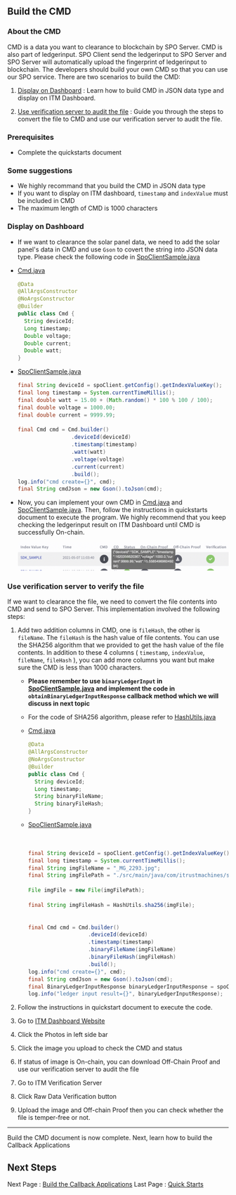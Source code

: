 ## Build the CMD

### About the CMD

CMD is a data you want to clearance to blockchain by SPO Server. CMD is also part of ledgerinput. SPO Client send the ledgerinput to SPO Server and SPO Server will automatically upload the fingerprint of ledgerinput to blockchain. The developers should build your own CMD so that you can use our SPO service. There are two scenarios to build the CMD:

1. [Display on Dashboard](#display-on-dashboard) : Learn how to build CMD in JSON data type and display on ITM Dashboard.

2. [Use verification server to audit the file](#use-verification-server-to-verify-the-file) : Guide you through the steps to convert the file to CMD and use our verification server to audit the file.

### Prerequisites

- Complete the quickstarts document

### Some suggestions

- We highly recommand that you build the CMD in JSON data type
- If you want to display on ITM dashboard, `timestamp` and `indexValue` must be included in CMD
- The maximum length of CMD is 1000 characters

### Display on Dashboard

- If we want to clearance the solar panel data, we need to add the solar panel's data in CMD and use `Gson` to covert the string into JSON data type. Please check the following code in [SpoClientSample.java](../src/main/java/com/itrustmachines/sample/BnsClientSample.java)

- [Cmd.java](../src/main/java/com/itrustmachines/sample/Cmd.java)

  ```java
  @Data
  @AllArgsConstructor
  @NoArgsConstructor
  @Builder
  public class Cmd {
    String deviceId;
    Long timestamp;
    Double voltage;
    Double current;
    Double watt;
  }
  ```

- [SpoClientSample.java](../src/main/java/com/itrustmachines/sample/BnsClientSample.java)

  ```java
  final String deviceId = spoClient.getConfig().getIndexValueKey();
  final long timestamp = System.currentTimeMillis();
  final double watt = 15.00 + (Math.random() * 100 % 100 / 100);
  final double voltage = 1000.00;
  final double current = 9999.99;

  final Cmd cmd = Cmd.builder()
                   .deviceId(deviceId)
                   .timestamp(timestamp)
                   .watt(watt)
                   .voltage(voltage)
                   .current(current)
                   .build();
  log.info("cmd create={}", cmd);
  final String cmdJson = new Gson().toJson(cmd);
  ```

- Now, you can implement your own CMD in [Cmd.java](../src/main/java/com/itrustmachines/sample/Cmd.java) and [SpoClientSample.java](../src/main/java/com/itrustmachines/sample/BnsClientSample.java). Then, follow the instructions in quickstarts document to execute the program. We highly recommend that you keep checking the ledgerinput result on ITM Dashboard until CMD is successfully On-chain.

  ![](../image/cmd_example_easy.png)

### Use verification server to verify the file

If we want to clearance the file, we need to convert the file contents into CMD and send to SPO Server. This implementation involved the following steps:

1. Add two addition columns in CMD, one is `fileHash`, the other is `fileName`. The `fileHash` is the hash value of file contents. You can use the SHA256 algorithm that we provided to get the hash value of the file contents. In addition to these 4 columns ( `timestamp`, `indexValue`, `fileName`, `fileHash` ), you can add more columns you want but make sure the CMD is less than 1000 characters.

     - **Please remember to use `binaryLedgerInput` in [SpoClientSample.java](../src/main/java/com/itrustmachines/sample/BnsClientSample.java) and implement the code in `obtainBinaryLedgerInputResponse` callback method which we will discuss in next topic**

     - For the code of SHA256 algorithm, please refer to [HashUtils.java](../../spo-common-domain-objects/src/main/java/com/itrustmachines/common/util/HashUtils.java)

     - [Cmd.java](../src/main/java/com/itrustmachines/sample/Cmd.java)

       ```java
       @Data
       @AllArgsConstructor
       @NoArgsConstructor
       @Builder
       public class Cmd {
         String deviceId;
         Long timestamp;
         String binaryFileName;
         String binaryFileHash;
       }
       ```

     - [SpoClientSample.java](../src/main/java/com/itrustmachines/sample/BnsClientSample.java)

       ```java


       final String deviceId = spoClient.getConfig().getIndexValueKey();
       final long timestamp = System.currentTimeMillis();
       final String imgFileName = "_MG_2293.jpg";
       final String imgFilePath = "./src/main/java/com/itrustmachines/sample/" + imgFileName;

       File imgFile = new File(imgFilePath);
      
       final String imgFileHash = HashUtils.sha256(imgFile);
      

       final Cmd cmd = Cmd.builder()
                          .deviceId(deviceId)
                          .timestamp(timestamp)
                          .binaryFileName(imgFileName)
                          .binaryFileHash(imgFileHash)
                          .build();
       log.info("cmd create={}", cmd);
       final String cmdJson = new Gson().toJson(cmd);
       final BinaryLedgerInputResponse binaryLedgerInputResponse = spoClient.binaryLedgerInput(cmdJson, imgFile.toPath());
       log.info("ledger input result={}", binaryLedgerInputResponse);
       ```

2. Follow the instructions in quickstart document to execute the code.
3. Go to [ITM Dashboard Website](https://azure-prod-rinkeby.itm.monster:8443)
4. Click the Photos in left side bar
5. Click the image you upload to check the CMD and status
6. If status of image is On-chain, you can download Off-Chain Proof and use our verification server to audit the file
7. Go to ITM Verification Server
8. Click Raw Data Verification button
9. Upload the image and Off-chain Proof then you can check whether the file is temper-free or not.

----
Build the CMD document is now complete. Next, learn how to build the Callback Applications

## Next Steps

Next Page : [Build the Callback Applications](./callback_en.md)
Last Page : [Quick Starts](./quick_start_en.md)